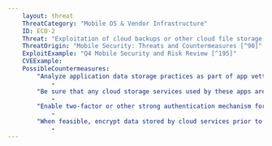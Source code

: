 ```yaml
---
    layout: threat
    ThreatCategory: "Mobile OS & Vendor Infrastructure"
    ID: ECO-2
    Threat: "Exploitation of cloud backups or other cloud file storage performed by individual mobile applications"
    ThreatOrigin: "Mobile Security: Threats and Countermeasures [^90]"
    ExploitExample: "Q4 Mobile Security and Risk Review [^195]"
    CVEExample:
    PossibleCountermeasures:
        "Analyze application data storage practices as part of app vetting before allowing an app to be used for processing enterprise data.":
            - 
        "Be sure that any cloud storage services used by these apps are authorized by the enterprise for use.":
            - 
        "Enable two-factor or other strong authentication mechanism for the cloud provider.":
            - 
        "When feasible, encrypt data stored by cloud services prior to transmission to the service provider to protect the confidentiality of stored data.":
            - 
---
```

